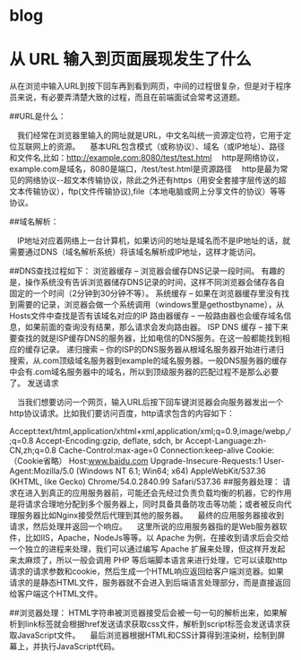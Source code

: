 # blog
# 从 URL 输入到页面展现发生了什么
从在浏览中输入URL到按下回车再到看到网页，中间的过程很复杂，但是对于程序员来说，有必要弄清楚大致的过程，而且在前端面试会常考这道题。

##URL是什么：

  我们经常在浏览器里输入的网址就是URL，中文名叫统一资源定位符，它用于定位互联网上的资源。
  基本URL包含模式（或称协议）、域名（或IP地址）、路径和文件名,比如：http://example.com:8080/test/test.html
  http是网络协议，example.com是域名，8080是端口，/test/test.html是资源路径
  http是最为常见的网络协议--超文本传输协议，除此之外还有https（用安全套接字层传送的超文本传输协议），ftp(文件传输协议),file（本地电脑或网上分享文件的协议）等等协议。

##域名解析：

  IP地址对应着网络上一台计算机，如果访问的地址是域名而不是IP地址的话，就需要通过DNS（域名解析系统）将该域名解析成IP地址，这样才能访问。

##DNS查找过程如下：
浏览器缓存 – 浏览器会缓存DNS记录一段时间。 有趣的是，操作系统没有告诉浏览器储存DNS记录的时间，这样不同浏览器会储存各自固定的一个时间（2分钟到30分钟不等）。
系统缓存 – 如果在浏览器缓存里没有找到需要的记录，浏览器会做一个系统调用（windows里是gethostbyname），从Hosts文件中查找是否有该域名对应的IP
路由器缓存 – 一般路由器也会缓存域名信息，如果前面的查询没有结果，那么请求会发向路由器。
ISP DNS 缓存 – 接下来要查找的就是ISP缓存DNS的服务器，比如电信的DNS服务。在这一般都能找到相应的缓存记录。
递归搜索 – 你的ISP的DNS服务器从根域名服务器开始进行递归搜索，从.com顶级域名服务器到example的域名服务器。一般DNS服务器的缓存中会有.com域名服务器中的域名，所以到顶级服务器的匹配过程不是那么必要了。
发送请求

  当我们想要访问一个网页，输入URL后按下回车键浏览器会向服务器发出一个http协议请求。比如我们要访问百度，http请求包含的内容如下：

Accept:text/html,application/xhtml+xml,application/xml;q=0.9,image/webp,*/*;q=0.8
Accept-Encoding:gzip, deflate, sdch, br
Accept-Language:zh-CN,zh;q=0.8
Cache-Control:max-age=0
Connection:keep-alive
Cookie:（Cookie省略）
Host:www.baidu.com
Upgrade-Insecure-Requests:1
User-Agent:Mozilla/5.0 (Windows NT 6.1; Win64; x64) AppleWebKit/537.36 (KHTML, like Gecko) Chrome/54.0.2840.99 Safari/537.36
##服务器处理：
  请求在进入到真正的应用服务器前，可能还会先经过负责负载均衡的机器，它的作用是将请求合理地分配到多个服务器上，同时具备具备防攻击等功能；或者被反向代理服务器比如Nginx接受然后代理到其他的服务器。
  最终的应用服务器接收到请求，然后处理并返回一个响应。
  这里所说的应用服务器指的是Web服务器软件，比如IIS，Apache，NodeJs等等。以 Apache 为例，在接收到请求后会交给一个独立的进程来处理，我们可以通过编写 Apache 扩展来处理，但这样开发起来太麻烦了，所以一般会调用 PHP 等后端脚本语言来进行处理，它可以读取http请求的请求参数和cookie，然后生成一个HTML响应返回给客户端浏览器。如果请求的是静态HTML文件，服务器就不会进入到后端语言处理部分，而是直接返回给客户端这个HTML文件。

##浏览器处理：
  HTML字符串被浏览器接受后会被一句一句的解析出来，如果解析到link标签就会根据href发送请求获取css文件，解析到script标签会发送请求获取JavaScript文件。
  最后浏览器根据HTML和CSS计算得到渲染树，绘制到屏幕上，并执行JavaScript代码。